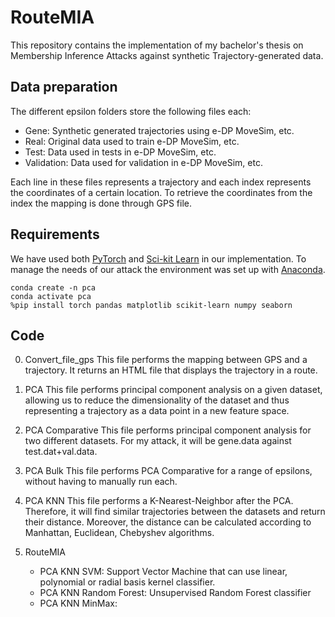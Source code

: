 # RouteMIA
This repository contains the implementation of my bachelor's thesis on Membership Inference Attacks against synthetic Trajectory-generated data.

## Data preparation
The different epsilon folders store the following files each:
- Gene: Synthetic generated trajectories using e-DP MoveSim, etc.
- Real: Original data used to train e-DP MoveSim, etc.
- Test: Data used in tests in e-DP MoveSim, etc.
- Validation: Data used for validation in e-DP MoveSim, etc.

Each line in these files represents a trajectory and each index represents the coordinates of a certain location. To retrieve the coordinates from the index the mapping is done through GPS file.


## Requirements
We have used both [PyTorch](https://pytorch.org/) and [Sci-kit Learn](https://scikit-learn.org/stable/) in our implementation. To manage the needs of our attack the environment was set up with [Anaconda](https://www.anaconda.com/download/).

```
conda create -n pca
conda activate pca
%pip install torch pandas matplotlib scikit-learn numpy seaborn
```
## Code
0. Convert_file_gps
This file performs the mapping between GPS and a trajectory. It returns an HTML file that displays the trajectory in a route.

1. PCA
This file performs principal component analysis on a given dataset, allowing us to reduce the dimensionality of the dataset and thus representing a trajectory as a data point in a new feature space.

2. PCA Comparative
This file performs principal component analysis for two different datasets. For my attack, it will be gene.data against test.dat+val.data.

3. PCA Bulk
This file performs PCA Comparative for a range of epsilons, without having to manually run each.

4. PCA KNN
This file performs a K-Nearest-Neighbor after the PCA. Therefore, it will find similar trajectories between the datasets and return their distance. Moreover, the distance can be calculated according to Manhattan, Euclidean, Chebyshev algorithms.

5. RouteMIA
   - PCA KNN SVM:
        Support Vector Machine that can use linear, polynomial or radial basis kernel classifier.
   - PCA KNN Random Forest:
        Unsupervised Random Forest classifier
   - PCA KNN MinMax:
        
